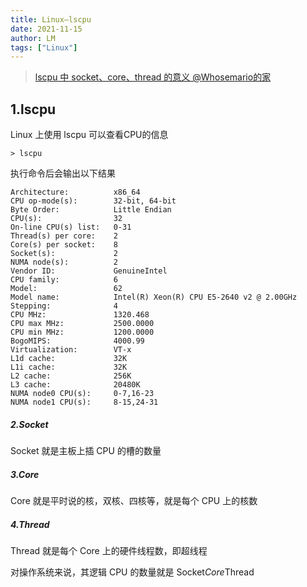 ```yaml
---
title: Linux—lscpu
date: 2021-11-15
author: LM
tags: ["Linux"]
---
```


> [ lscpu 中 socket、core、thread 的意义 @Whosemario的家](http://whosemario.github.io/2016/05/20/lscpu-cmd)

## 1.lscpu

Linux 上使用 lscpu 可以查看CPU的信息

```
> lscpu
```

执行命令后会输出以下结果

```
Architecture:          x86_64
CPU op-mode(s):        32-bit, 64-bit
Byte Order:            Little Endian
CPU(s):                32
On-line CPU(s) list:   0-31
Thread(s) per core:    2
Core(s) per socket:    8
Socket(s):             2
NUMA node(s):          2
Vendor ID:             GenuineIntel
CPU family:            6
Model:                 62
Model name:            Intel(R) Xeon(R) CPU E5-2640 v2 @ 2.00GHz
Stepping:              4
CPU MHz:               1320.468
CPU max MHz:           2500.0000
CPU min MHz:           1200.0000
BogoMIPS:              4000.99
Virtualization:        VT-x
L1d cache:             32K
L1i cache:             32K
L2 cache:              256K
L3 cache:              20480K
NUMA node0 CPU(s):     0-7,16-23
NUMA node1 CPU(s):     8-15,24-31
```

##### 2.Socket

Socket 就是主板上插 CPU 的槽的数量

##### 3.Core

Core 就是平时说的核，双核、四核等，就是每个 CPU 上的核数

##### 4.Thread

Thread 就是每个 Core 上的硬件线程数，即超线程

对操作系统来说，其逻辑 CPU 的数量就是 Socket*Core*Thread